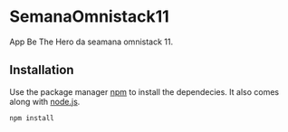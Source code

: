 # SemanaOmnistack11
App Be The Hero da seamana omnistack 11. 

## Installation
Use the package manager [npm](https://www.npmjs.com/) to install the dependecies. It also comes along with [node.js](https://nodejs.org/en/).

```bash
npm install
```
